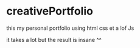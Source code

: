 # creativePortfolio
this my personal portfolio using html css et a lof Js

it takes a lot but the result is insane ^^
